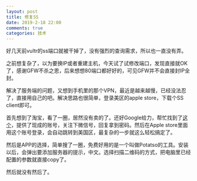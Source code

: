 ```yaml
---
layout: post
title: 修复SS
date: 2019-2-18 22:00
comments: true
categories: 技术
---
```



好几天前vultr的ss端口就被干掉了，没有强烈的查询需求，所以也一直没有弄。

之前想复杂了，以为要换IP或者重建主机，今天试了试修改端口，发现直接就OK了，感谢GFW不杀之恩，后来想想80端口都好好的，可见GFW并不会直接封IP全封。

解决了服务端的问题，又想到手机里的那个VPN，最近是越来越慢，已经没法忍了，直接用自己的吧。解决思路也很简单，登录美区的apple store，下载个SS client即可。

首先想到了淘宝，看了一圈，居然没有卖的了。还好Google给力，帮忙找到了[这个](https://hurbai.com/article-5.html)，提供了现成的账号，关注下微信号，回复拿到密码。然后在Apple store里面用这个账号登录，会自动跳转到美国区，最复杂的一步就这么轻松搞定了。

然后是APP的选择，简单搜了一圈，免费好用的是一个叫做Potatso的工具。安装以后，会弹出要添加服务器的提示，中文。选择扫描二维码的方式，把电脑里已经配置的参数就直接copy了。

然后就没有然后了。